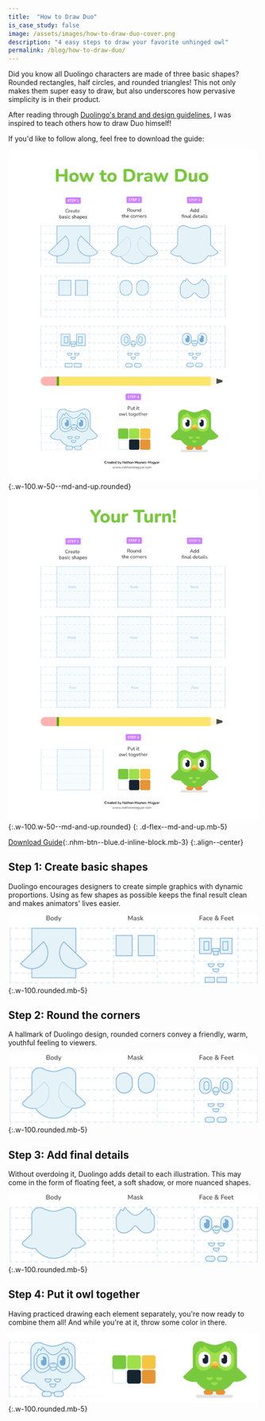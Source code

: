 ```yaml
---
title:  "How to Draw Duo"
is_case_study: false
image: /assets/images/how-to-draw-duo-cover.png
description: "4 easy steps to draw your favorite unhinged owl"
permalink: /blog/how-to-draw-duo/
---
```


Did you know all Duolingo characters are made of three basic shapes? Rounded rectangles, half circles, and rounded triangles! This not only makes them super easy to draw, but also underscores how pervasive simplicity is in their product. 

After reading through [Duolingo's brand and design guidelines](https://design.duolingo.com/), I was inspired to teach others how to draw Duo himself!

If you'd like to follow along, feel free to download the guide:

![Page 1](/assets/images/how-to-draw-duo-1.png "Page 1"){:.w-100.w-50--md-and-up.rounded}
![Page 2](/assets/images/how-to-draw-duo-2.png "Page 2"){:.w-100.w-50--md-and-up.rounded}
{: .d-flex--md-and-up.mb-5}

[Download Guide](/assets/images/How%20to%20Draw%20Duo.pdf){:.nhm-btn--blue.d-inline-block.mb-3}
{:.align--center}

## Step 1: Create basic shapes

Duolingo encourages designers to create simple graphics with dynamic proportions. Using as few shapes as possible keeps the final result clean and makes animators' lives easier.

![Basic shapes](/assets/images/how-to-draw-duo-step-1.png "Basic shapes"){:.w-100.rounded.mb-5}

## Step 2: Round the corners

A hallmark of Duolingo design, rounded corners convey a
friendly, warm, youthful feeling to viewers.

![Round corners](/assets/images/how-to-draw-duo-step-2.png "Round corners"){:.w-100.rounded.mb-5}

## Step 3: Add final details

Without overdoing it, Duolingo adds detail to each illustration.
This may come in the form of floating feet, a soft shadow, or more nuanced shapes.

![Details](/assets/images/how-to-draw-duo-step-3.png "Details"){:.w-100.rounded.mb-5}

## Step 4: Put it owl together

Having practiced drawing each element separately, you're now ready to combine them all! And while you're at it, throw some color in there.

![Result](/assets/images/how-to-draw-duo-step-4.png "Result"){:.w-100.rounded.mb-5}